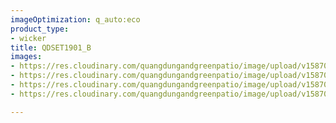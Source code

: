 ```yaml
---
imageOptimization: q_auto:eco
product_type:
- wicker
title: QDSET1901_B
images:
- https://res.cloudinary.com/quangdungandgreenpatio/image/upload/v1587010141/posts/DSC_5708_qjjwmw.jpg
- https://res.cloudinary.com/quangdungandgreenpatio/image/upload/v1587010141/posts/DSC_5717_ibhp4p.jpg
- https://res.cloudinary.com/quangdungandgreenpatio/image/upload/v1587010141/posts/DSC_5707_wtw8lu.jpg
- https://res.cloudinary.com/quangdungandgreenpatio/image/upload/v1587010141/posts/DSC_5720_xcpxkj.jpg

---
```

